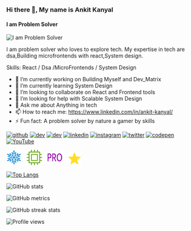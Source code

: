 ### Hi there 👋, My name is Ankit Kanyal
#### I am Problem Solver
![I am Problem Solver](https://ik.imagekit.io/ankitimages/ui-goku_9q5v6JiSjV.gif?ik-sdk-version=javascript-1.4.3&updatedAt=1666340175228)

I am problem solver who loves to explore tech. My expertise in tech are dsa,Building microfrontends with react,System design.

Skills: React / Dsa /MicroFrontends / System Design

- 🔭 I’m currently working on Building Myself and Dev_Matrix 
- 🌱 I’m currently learning System Design 
- 👯 I’m looking to collaborate on React and Frontend tools 
- 🤔 I’m looking for help with Scalable System Design 
- 💬 Ask me about Anything in tech 
- 📫 How to reach me: https://www.linkedin.com/in/ankit-kanyal/ 
- ⚡ Fun fact: A problem solver by nature a gamer by skills 


[<img src='https://cdn.jsdelivr.net/npm/simple-icons@3.0.1/icons/github.svg' alt='github' height='40'>](https://github.com/ANKIT9761)  [<img src='https://cdn.jsdelivr.net/npm/simple-icons@3.0.1/icons/dev-dot-to.svg' alt='dev' height='40'>](https://dev.to/https://dev.to/ankit9761)  [<img src='https://cdn.jsdelivr.net/npm/simple-icons@3.0.1/icons/hashnode.svg' alt='dev' height='40'>](https://hashnode.com/@ankit9761)  [<img src='https://cdn.jsdelivr.net/npm/simple-icons@3.0.1/icons/linkedin.svg' alt='linkedin' height='40'>](https://www.linkedin.com/in/https://www.linkedin.com/in/ankit-kanyal//)  [<img src='https://cdn.jsdelivr.net/npm/simple-icons@3.0.1/icons/instagram.svg' alt='instagram' height='40'>](https://www.instagram.com/https://www.instagram.com/ankitkanyal_karna//)  [<img src='https://cdn.jsdelivr.net/npm/simple-icons@3.0.1/icons/twitter.svg' alt='twitter' height='40'>](https://twitter.com/https://twitter.com/AnkiKanyal)  [<img src='https://cdn.jsdelivr.net/npm/simple-icons@3.0.1/icons/codepen.svg' alt='codepen' height='40'>](https://codepen.io/https://codepen.io/Veldora)  [<img src='https://cdn.jsdelivr.net/npm/simple-icons@3.0.1/icons/youtube.svg' alt='YouTube' height='40'>](https://www.youtube.com/channel/https://www.youtube.com/channel/UCzhTm71hEzzNc0yxEoe2EEQ)  

<a href='https://archiveprogram.github.com/'><img src='https://raw.githubusercontent.com/acervenky/animated-github-badges/master/assets/acbadge.gif' width='40' height='40'></a> <a href='https://docs.github.com/en/developers'><img src='https://raw.githubusercontent.com/acervenky/animated-github-badges/master/assets/devbadge.gif' width='40' height='40'></a> <a href='https://github.com/pricing'><img src='https://raw.githubusercontent.com/acervenky/animated-github-badges/master/assets/pro.gif' width='40' height='40'></a> <a href='https://stars.github.com/'><img src='https://raw.githubusercontent.com/acervenky/animated-github-badges/master/assets/starbadge.gif' width='35' height='35'></a> 

[![Top Langs](https://github-readme-stats.vercel.app/api/top-langs/?username=ANKIT9761)](https://github.com/anuraghazra/github-readme-stats)

![GitHub stats](https://github-readme-stats.vercel.app/api?username=ANKIT9761&show_icons=true)  
 

![GitHub metrics](https://metrics.lecoq.io/ANKIT9761)  

![GitHub streak stats](https://github-readme-streak-stats.herokuapp.com/?user=ANKIT9761)  

![Profile views](https://gpvc.arturio.dev/ANKIT9761)  
